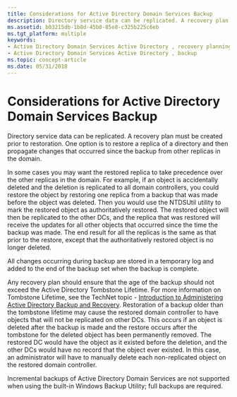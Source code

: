 ```yaml
---
title: Considerations for Active Directory Domain Services Backup
description: Directory service data can be replicated. A recovery plan must be created prior to restoration.
ms.assetid: b03215db-1b8d-45b0-85e8-c325b225c6eb
ms.tgt_platform: multiple
keywords:
- Active Directory Domain Services Active Directory , recovery planning
- Active Directory Domain Services Active Directory , backup
ms.topic: concept-article
ms.date: 05/31/2018
---
```


# Considerations for Active Directory Domain Services Backup

Directory service data can be replicated. A recovery plan must be created prior to restoration. One option is to restore a replica of a directory and then propagate changes that occurred since the backup from other replicas in the domain.

In some cases you may want the restored replica to take precedence over the other replicas in the domain. For example, if an object is accidentally deleted and the deletion is replicated to all domain controllers, you could restore the object by restoring one replica from a backup that was made before the object was deleted. Then you would use the NTDSUtil utility to mark the restored object as authoritatively restored. The restored object will then be replicated to the other DCs, and the replica that was restored will receive the updates for all other objects that occurred since the time the backup was made. The end result for all the replicas is the same as that prior to the restore, except that the authoritatively restored object is no longer deleted.

All changes occurring during backup are stored in a temporary log and added to the end of the backup set when the backup is complete.

Any recovery plan should ensure that the age of the backup should not exceed the Active Directory Tombstone Lifetime. For more information on Tombstone Lifetime, see the TechNet topic - [Introduction to Administering Active Directory Backup and Recovery](/previous-versions/windows/it-pro/windows-server-2008-R2-and-2008/cc816677(v=ws.10)). Restoration of a backup older than the tombstone lifetime may cause the restored domain controller to have objects that will not be replicated on other DCs. This occurs if an object is deleted after the backup is made and the restore occurs after the tombstone for the deleted object has been permanently removed. The restored DC would have the object as it existed before the deletion, and the other DCs would have no record that the object ever existed. In this case, an administrator will have to manually delete each non-replicated object on the restored domain controller.

Incremental backups of Active Directory Domain Services are not supported when using the built-in Windows Backup Utility; full backups are required.

 

 
